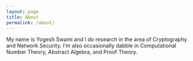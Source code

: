 ```yaml
---
layout: page
title: About
permalink: /about/
---
```


My name is Yogesh Swami and I do research in the area of Cryptography
and Network Security. I'm also occasionally dabble in Computational
Number Theory, Abstract Algebra, and Proof Theory.
